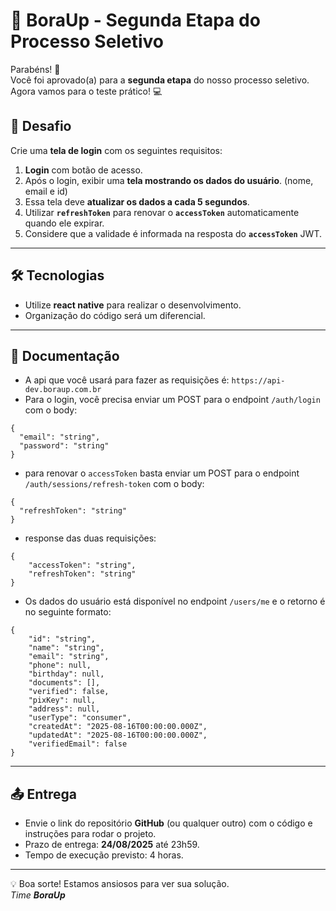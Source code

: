 # 🚀 BoraUp - Segunda Etapa do Processo Seletivo

Parabéns! 🎉  
Você foi aprovado(a) para a **segunda etapa** do nosso processo seletivo.  
Agora vamos para o teste prático! 💻

## 📌 Desafio
Crie uma **tela de login** com os seguintes requisitos:

1. **Login** com botão de acesso.
2. Após o login, exibir uma **tela mostrando os dados do usuário**. (nome, email e id)
3. Essa tela deve **atualizar os dados a cada 5 segundos**.
4. Utilizar **`refreshToken`** para renovar o **`accessToken`** automaticamente quando ele expirar.
5. Considere que a validade é informada na resposta do **`accessToken`** JWT.

---

## 🛠 Tecnologias
* Utilize **react native** para realizar o desenvolvimento.
* Organização do código será um diferencial.

---

## 📑 Documentação
* A api que você usará para fazer as requisições é: `https://api-dev.boraup.com.br`
* Para o login, você precisa enviar um POST para o endpoint `/auth/login` com o body:
```
{
  "email": "string",
  "password": "string"
}
```
* para renovar o `accessToken` basta enviar um POST para o endpoint `/auth/sessions/refresh-token` com o body:
```
{
  "refreshToken": "string"
}
```
* response das duas requisições:
```
{
    "accessToken": "string",
    "refreshToken": "string"
}
```

* Os dados do usuário está disponível no endpoint `/users/me` e o retorno é no seguinte formato:
```
{
    "id": "string",
    "name": "string",
    "email": "string",
    "phone": null,
    "birthday": null,
    "documents": [],
    "verified": false,
    "pixKey": null,
    "address": null,
    "userType": "consumer",
    "createdAt": "2025-08-16T00:00:00.000Z",
    "updatedAt": "2025-08-16T00:00:00.000Z",
    "verifiedEmail": false
}
```

---

## 📤 Entrega
* Envie o link do repositório **GitHub** (ou qualquer outro) com o código e instruções para rodar o projeto.
* Prazo de entrega: **24/08/2025** até 23h59.
* Tempo de execução previsto: 4 horas.
---

💡 Boa sorte! Estamos ansiosos para ver sua solução.  
_Time **BoraUp**_
